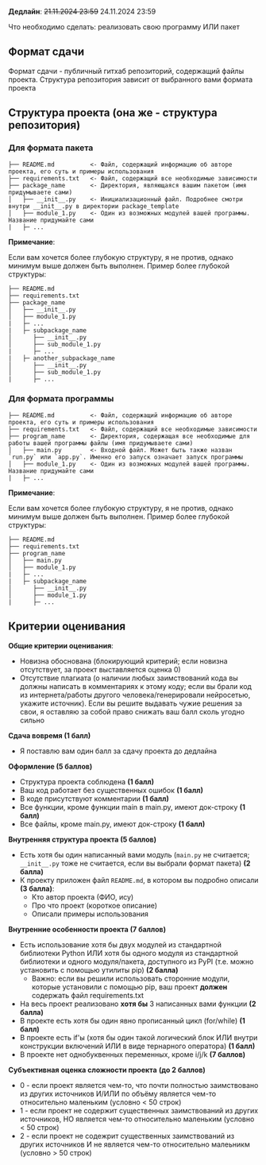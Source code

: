 **Дедлайн**: ~~21.11.2024 23:59~~ 24.11.2024 23:59


Что необходимо сделать: реализовать свою программу ИЛИ пакет

## Формат сдачи

Формат сдачи - публичный гитхаб репозиторий, содержащий файлы проекта. Структура репозитория зависит от выбранного вами формата проекта

## Структура проекта (она же - структура репозитория)

### Для формата пакета

```
├── README.md          <- Файл, содержащий информацию об авторе проекта, его суть и примеры использования
├── requirements.txt   <- Файл, содержащий все необходимые зависимости
├── package_name       <- Директория, являющаяся вашим пакетом (имя придумываете сами)
│   ├── __init__.py    <- Инициализационный файл. Подробнее смотри внутри __init__.py в директории package_template
│   ├── module_1.py    <- Один из возможных модулей вашей программы. Название придумайте сами
|   ├─ ...
```

**Примечание**:

Если вам хочется более глубокую структуру, я не против, однако минимум выше должен быть выполнен. Пример более глубокой структуры:

```
├── README.md
├── requirements.txt
├── package_name
│   ├── __init__.py
│   ├── module_1.py
|   ├─ ...
|   ├─ subpackage_name
│      ├── __init__.py
│      ├── sub_module_1.py
|      ├─ ...
|   ├─ another_subpackage_name
│      ├── __init__.py
│      ├── sub_module_1.py
|      ├─ ...
```


### Для формата программы

```
├── README.md          <- Файл, содержащий информацию об авторе проекта, его суть и примеры использования
├── requirements.txt   <- Файл, содержащий все необходимые зависимости
├── program_name       <- Директория, содержащая все необходимые для работы вашей программы файлы (имя придумываете сами)
│   ├── main.py        <- Входной файл. Может быть также назван `run.py` или `app.py`. Именно его запуск означает запуск программы
│   ├── module_1.py    <- Один из возможных модулей вашей программы. Название придумайте сами
|   ├─ ...
```

**Примечание**:

Если вам хочется более глубокую структуру, я не против, однако минимум выше должен быть выполнен. Пример более глубокой структуры:

```
├── README.md         
├── requirements.txt  
├── program_name      
│   ├── main.py       
│   ├── module_1.py   
|   ├─ ...
|   ├─ subpackage_name 
│      ├── __init__.py
│      ├── module_1.py
|      ├─ ...
```


## Критерии оценивания

__Общие критерии оценивания__:

- Новизна обоснована (блокирующий критерий; если новизна отсутствует, за проект выставляется оценка 0)
- Отсутствие плагиата (о наличии любых заимствований кода вы должны написать в комментариях к этому коду; если вы брали код из интернета/работы другого человека/генерировали нейросетью, укажите источник). Если вы решите выдавать чужие решения за свои, я оставляю за собой право снижать ваш балл сколь угодно сильно


**Сдача вовремя (1 балл)**
- Я поставлю вам один балл за сдачу проекта до дедлайна

**Оформление (5 баллов)**
- Структура проекта соблюдена **(1 балл)**
- Ваш код работает без существенных ошибок **(1 балл)**
- В коде присутствуют комментарии **(1 балл)**
- Все функции, кроме функции main в main.py, имеют док-строку **(1 балл)**
- Все файлы, кроме main.py, имеют док-строку **(1 балл)**

**Внутренняя структура проекта (5 баллов)**
- Есть хотя бы один написанный вами модуль (`main.py` не считается; `__init__.py` тоже не считается, если вы выбрали формат пакета) **(2 балла)**
- К проекту приложен файл `README.md`, в котором вы подробно описали **(3 балла)**:
	- Кто автор проекта (ФИО, ису)
	- Про что проект (короткое описание)
	- Описали примеры использования 

**Внутренние особенности проекта  (7 баллов)**

- Есть использование хотя бы двух модулей из стандартной библиотеки Python ИЛИ хотя бы одного модуля из стандартной библиотеки и одного модуля/пакета, доступного из PyPI (т.е. можно установить с помощью утилиты pip) **(2 балла)**
	- Важно: если вы решили использовать сторонние модули, которые установили с помощью pip, ваш проект **должен** содержать файл requirements.txt
- На весь проект реализовано **хотя бы** 3 написанных вами функции **(2 балла)**
- В проекте есть хотя бы один явно прописанный цикл (for/while) **(1 балл)**
- В проекте есть if'ы (хотя бы один такой логический блок ИЛИ внутри конструкции включений ИЛИ в виде тернарного оператора) **(1 балл)**
- В проекте нет однобуквенных переменных, кроме i/j/k **(7 баллов)**


**Субъективная оценка сложности проекта** **(до 2 баллов)**
- 0 - если проект является чем-то, что почти полностью заимствовано из других источников И/ИЛИ по объёму является чем-то относительно маленьким (условно < 50 строк)
- 1 - если проект не содержит существенных заимствований из других источников, НО является чем-то относительно маленьким (условно < 50 строк)
- 2 - если проект не содежрит существенных заимствований из других источников И не является чем-то относительно малеьникм (условно > 50 строк)
